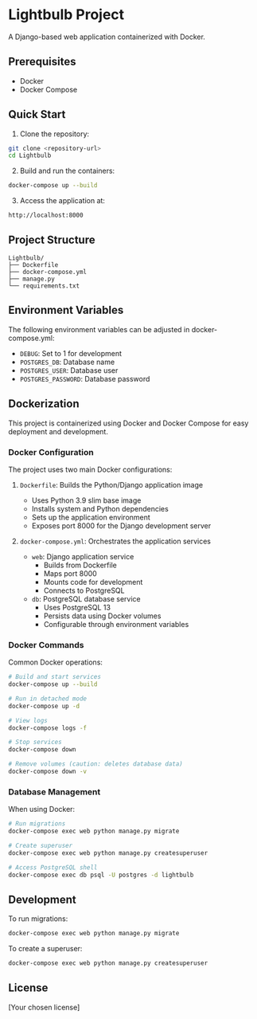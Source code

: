 # Lightbulb Project

A Django-based web application containerized with Docker.

## Prerequisites

- Docker
- Docker Compose

## Quick Start

1. Clone the repository:
```bash
git clone <repository-url>
cd Lightbulb
```

2. Build and run the containers:
```bash
docker-compose up --build
```

3. Access the application at:
```
http://localhost:8000
```

## Project Structure

```
Lightbulb/
├── Dockerfile
├── docker-compose.yml
├── manage.py
└── requirements.txt
```

## Environment Variables

The following environment variables can be adjusted in docker-compose.yml:

- `DEBUG`: Set to 1 for development
- `POSTGRES_DB`: Database name
- `POSTGRES_USER`: Database user
- `POSTGRES_PASSWORD`: Database password

## Dockerization

This project is containerized using Docker and Docker Compose for easy deployment and development.

### Docker Configuration

The project uses two main Docker configurations:

1. `Dockerfile`: Builds the Python/Django application image
   - Uses Python 3.9 slim base image
   - Installs system and Python dependencies
   - Sets up the application environment
   - Exposes port 8000 for the Django development server

2. `docker-compose.yml`: Orchestrates the application services
   - `web`: Django application service
     - Builds from Dockerfile
     - Maps port 8000
     - Mounts code for development
     - Connects to PostgreSQL
   - `db`: PostgreSQL database service
     - Uses PostgreSQL 13
     - Persists data using Docker volumes
     - Configurable through environment variables

### Docker Commands

Common Docker operations:

```bash
# Build and start services
docker-compose up --build

# Run in detached mode
docker-compose up -d

# View logs
docker-compose logs -f

# Stop services
docker-compose down

# Remove volumes (caution: deletes database data)
docker-compose down -v
```

### Database Management

When using Docker:
```bash
# Run migrations
docker-compose exec web python manage.py migrate

# Create superuser
docker-compose exec web python manage.py createsuperuser

# Access PostgreSQL shell
docker-compose exec db psql -U postgres -d lightbulb
```

## Development

To run migrations:
```bash
docker-compose exec web python manage.py migrate
```

To create a superuser:
```bash
docker-compose exec web python manage.py createsuperuser
```

## License

[Your chosen license]
